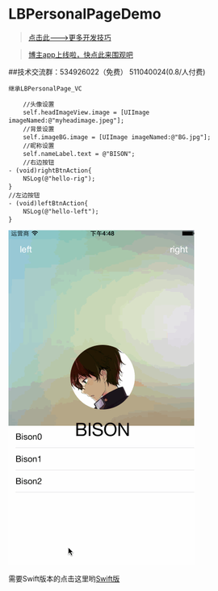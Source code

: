 # LBPersonalPageDemo

> [点击此--->更多开发技巧](http://allluckly.cn/) <br>

> [博主app上线啦，快点此来围观吧](https://itunes.apple.com/us/app/it-blog-zi-xueios-kai-fa-jin/id1067787090?l=zh&ls=1&mt=8)<br>

##技术交流群：534926022（免费）   511040024(0.8/人付费)


`继承LBPersonalPage_VC`
```
    //头像设置
    self.headImageView.image = [UIImage imageNamed:@"myheadimage.jpeg"];
    //背景设置
    self.imageBG.image = [UIImage imageNamed:@"BG.jpg"];
    //昵称设置
    self.nameLabel.text = @"BISON";
    //右边按钮
- (void)rightBtnAction{
    NSLog(@"hello-rig");
}
//左边按钮
- (void)leftBtnAction{
    NSLog(@"hello-left");
}
```


![(LBPersonalPageDemo)](https://github.com/AllLuckly/LBPersonalPageDemo/blob/master/123.gif?raw=true)

需要Swift版本的点击这里哟[Swift版](https://github.com/AllLuckly/LBSwift_PersonalPageDemo)

